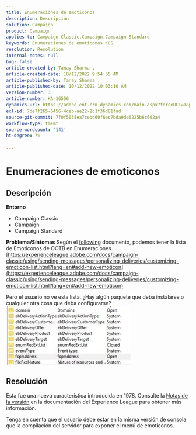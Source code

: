```yaml
---
title: Enumeraciones de emoticonos
description: Descripción
solution: Campaign
product: Campaign
applies-to: Campaign Classic,Campaign,Campaign Standard
keywords: Enumeraciones de emoticonos KCS
resolution: Resolution
internal-notes: null
bug: false
article-created-by: Tanay Sharma .
article-created-date: 10/12/2022 9:54:35 AM
article-published-by: Tanay Sharma .
article-published-date: 10/12/2022 10:03:10 AM
version-number: 3
article-number: KA-16556
dynamics-url: https://adobe-ent.crm.dynamics.com/main.aspx?forceUCI=1&pagetype=entityrecord&etn=knowledgearticle&id=8a5b6bdc-134a-ed11-bba2-0022480868ff
exl-id: 7de7f265-6456-4ceb-ae22-2c1f36d81fad
source-git-commit: 7f0f5035ea7cebd60f6ec7bda9de6225b6c602a4
workflow-type: tm+mt
source-wordcount: '141'
ht-degree: 7%

---
```


# Enumeraciones de emoticonos

## Descripción

<b>Entorno</b>
- Campaign Classic
- Campaign
- Campaign Standard



<b>Problema/Síntomas</b>
Según el [following](https://experienceleague.adobe.com/docs/campaign-classic/using/sending-messages/personalizing-deliveries/customizing-emoticon-list.html?lang=en#add-new-emoticon) documento, podemos tener la lista de Emoticonos de OOTB en Enumeraciones.
[https://experienceleague.adobe.com/docs/campaign-classic/using/sending-messages/personalizing-deliveries/customizing-emoticon-list.html?lang=en#add-new-emoticon](https://experienceleague.adobe.com/docs/campaign-classic/using/sending-messages/personalizing-deliveries/customizing-emoticon-list.html?lang=en#add-new-emoticon)

Pero el usuario no ve esta lista. ¿Hay algún paquete que deba instalarse o cualquier otra cosa que deba configurarse?
![](assets/___7707b2fe-144a-ed11-bba2-0022480868ff___.jpeg)


## Resolución


Esta fue una nueva característica introducida en 1978. Consulte la [Notas de la versión](https://experienceleague.adobe.com/docs/campaign-classic/using/release-notes/previous-releases/release--20-2.html?lang=en#release-20-2-1-build-9178) en la documentación del Experience League para obtener más información.

Tenga en cuenta que el usuario debe estar en la misma versión de consola que la compilación del servidor para exponer el menú de emoticonos.
